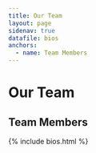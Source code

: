 ```yaml
---
title: Our Team
layout: page
sidenav: true
datafile: bios
anchors:
  - name: Team Members
---
```


# Our Team

## Team Members

{% include bios.html %}
